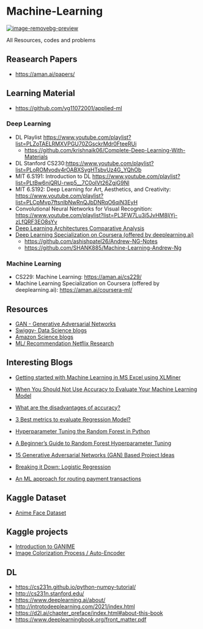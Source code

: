 # Machine-Learning
[![image-removebg-preview](https://user-images.githubusercontent.com/67424390/207838604-7743996b-f01f-4537-9f2c-17257309d00e.png)](https://chart-studio.plotly.com/create/?fid=SolClover:53#/)

All Resources, codes and problems

## Reasearch Papers
* https://aman.ai/papers/

## Learning Material
* https://github.com/vg11072001/applied-ml

 ### Deep Learning 
   * DL Playlist https://www.youtube.com/playlist?list=PLZoTAELRMXVPGU70ZGsckrMdr0FteeRUi 
     * https://github.com/krishnaik06/Complete-Deep-Learning-With-Materials
   * DL Stanford CS230:https://www.youtube.com/playlist?list=PLoROMvodv4rOABXSygHTsbvUz4G_YQhOb 
   * MIT 6.S191: Introduction to DL https://www.youtube.com/playlist?list=PLtBw6njQRU-rwp5__7C0oIVt26ZgjG9NI
   * MIT 6.S192: Deep Learning for Art, Aesthetics, and Creativity: https://www.youtube.com/playlist?list=PLCpMvp7ftsnIbNwRnQJbDNRqO6qiN3EyH 
   * Convolutional Neural Networks for Visual Recognition: https://www.youtube.com/playlist?list=PL3FW7Lu3i5JvHM8ljYj-zLfQRF3EO8sYv
   * [Deep Learning Architectures Comparative Analysis](https://aman.ai/primers/ai/dl-comp/)
   * [Deep Learning Specialization on Coursera (offered by deeplearning.ai)](https://aman.ai/coursera-dl/)
      * https://github.com/ashishpatel26/Andrew-NG-Notes
      * https://github.com/SHANK885/Machine-Learning-Andrew-Ng

 ### Machine Learning
   * CS229: Machine Learning: https://aman.ai/cs229/
   * Machine Learning Specialization on Coursera (offered by deeplearning.ai): https://aman.ai/coursera-ml/
 

## Resources
* [GAN - Generative Adversarial Networks](https://drive.google.com/file/d/1Gm4hNSXY03DrYDU4rh0NRlDcXo20a3pL/view)
* [Swiggy- Data Science blogs](https://bytes.swiggy.com/tagged/swiggy-data-science)
* [Amazon Science blogs](https://www.amazon.science/blog?q=&f0=0000016e-2ff1-d205-a5ef-aff9651e0000&f1=0000016e-4373-de2e-a76e-cff717cf0000&f1=0000016e-39f9-d205-a5ef-bff9944b0000&s=0&expandedFilters=Research%2520area%2CTag%2CConference%2CAuthor%2CDate%2C)
* [ML/ Recommendation Netflix Research](https://research.netflix.com/research-area/machine-learning)

## Interesting Blogs
* [Getting started with Machine Learning in MS Excel using XLMiner](https://www.analyticsvidhya.com/blog/2015/11/started-machine-learning-ms-excel-xl-miner/)
* [When You Should Not Use Accuracy to Evaluate Your Machine Learning Model](https://towardsdatascience.com/when-you-should-not-use-accuracy-to-evaluate-your-machine-learning-model-4d58f16968e6)
* [What are the disadvantages of accuracy?](https://datascience.stackexchange.com/questions/110124/what-are-the-disadvantages-of-accuracy)
* [3 Best metrics to evaluate Regression Model?](https://towardsdatascience.com/what-are-the-best-metrics-to-evaluate-your-regression-model-418ca481755b)
* [Hyperparameter Tuning the Random Forest in Python](https://towardsdatascience.com/hyperparameter-tuning-the-random-forest-in-python-using-scikit-learn-28d2aa77dd74)
* [A Beginner’s Guide to Random Forest Hyperparameter Tuning](https://www.analyticsvidhya.com/blog/2020/03/beginners-guide-random-forest-hyperparameter-tuning/)
* [15 Generative Adversarial Networks (GAN) Based Project Ideas](https://www.projectpro.io/article/generative-adversarial-networks-gan-based-projects-to-work-on/530)
* [Breaking it Down: Logistic Regression](https://towardsdatascience.com/breaking-it-down-logistic-regression-e5c3f1450bd)

* [An ML approach for routing payment transactions](https://bytes.swiggy.com/an-ml-approach-for-routing-payment-transactions-5a14efb643a8)
## Kaggle Dataset
* [Anime Face Dataset](https://www.kaggle.com/datasets/splcher/animefacedataset/code?datasetId=379764&sortBy=voteCount)

## Kaggle projects
* [Introduction to GANIME](https://www.kaggle.com/code/mrigendraagrawal/introduction-to-ganime)
* [Image Colorization Process / Auto-Encoder](https://www.kaggle.com/code/brsdincer/image-colorization-process-auto-encoder)

## DL
* https://cs231n.github.io/python-numpy-tutorial/
* http://cs231n.stanford.edu/
* https://www.deeplearning.ai/about/
* http://introtodeeplearning.com/2021/index.html
* https://d2l.ai/chapter_preface/index.html#about-this-book
* https://www.deeplearningbook.org/front_matter.pdf
